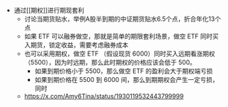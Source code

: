 - 通过[[期权]]进行期现套利
	- 讨论当期货贴水，举例A股半到期的中证期货贴水6.5个点，折合年化13个点
	- 如果 ETF 可以融券做空，那就是简单的期限套利场景，做空 ETF 同时买入期货，锁定收益，需要考虑融券成本
	- 也可以采用期权，做空 ETF （假设现货 6000）同时买入远期看涨期权 （5500），因为时远期，那么此时期权的价格应该会低于 500。
		- 如果到期价格小于 5500，那么做空 ETF 的盈利会大于期权端亏损
		- 如果到期价格在 5500 到 6000 间，那么到期期权会产生一定亏损，同时
	- https://x.com/Amy6Tina/status/1930119532443799999